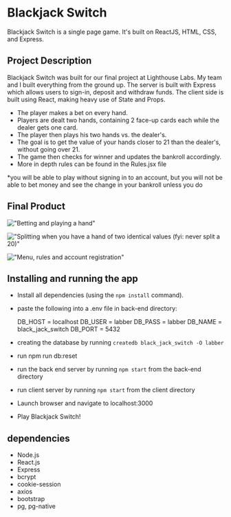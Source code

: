 # Blackjack Switch

Blackjack Switch is a single page game.
It's built on ReactJS, HTML, CSS, and Express.

## Project Description

Blackjack Switch was built for our final project at Lighthouse Labs. My team and I built everything from the ground up. The server is built with Express which allows users to sign-in, deposit and withdraw funds. The client side is built using React, making heavy use of State and Props.

- The player makes a bet on every hand.
- Players are dealt two hands, containing 2 face-up cards each while the dealer gets one card.
- The player then plays his two hands vs. the dealer's.
- The goal is to get the value of your hands closer to 21 than the dealer's, without going over 21.
- The game then checks for winner and updates the bankroll accordingly.
- More in depth rules can be found in the Rules.jsx file 

*you will be able to play without signing in to an account, but you will not be able to bet money and see the change in your bankroll unless you do


## Final Product

!["Betting and playing a hand"](https://github.com/NDGP/black-jack-switch/blob/main/gifs%20for%20demonstration/BJS.gif?raw=true)

!["Splitting when you have a hand of two identical values (fyi: never split a 20)"](https://github.com/NDGP/black-jack-switch/blob/main/gifs%20for%20demonstration/Splitting.gif?raw=true)

!["Menu, rules and account registration"](https://github.com/NDGP/black-jack-switch/blob/main/gifs%20for%20demonstration/rules%20and%20registration.gif?raw=true)


## Installing and running the app

- Install all dependencies (using the `npm install` command).
- paste the following into a .env file in back-end directory:

  DB_HOST = localhost
  DB_USER = labber
  DB_PASS = labber
  DB_NAME = black_jack_switch
  DB_PORT = 5432

- creating the database by running `createdb black_jack_switch -O labber`
- run npm run db:reset
- run the back end server by running `npm start` from the back-end directory
- run client server by running `npm start` from the client directory
- Launch browser and navigate to localhost:3000
- Play Blackjack Switch!

## dependencies

- Node.js
- React.js
- Express
- bcrypt
- cookie-session
- axios
- bootstrap
- pg, pg-native
